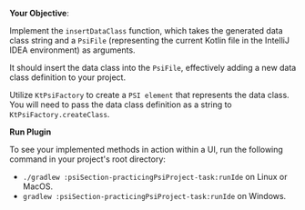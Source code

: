 **Your Objective**: 

Implement the `insertDataClass` function, which takes the generated data class string and a `PsiFile` 
(representing the current Kotlin file in the IntelliJ IDEA environment) as arguments.

It should insert the data class into the `PsiFile`, effectively adding a new data class definition to your project.

<div class="hint" title="Create new data class">

Utilize `KtPsiFactory` to create a `PSI element` that represents the data class. 
You will need to pass the data class definition as a string to `KtPsiFactory.createClass`.
</div>

**Run Plugin**

To see your implemented methods in action within a UI, run the following command in your project's root directory:

* ` ./gradlew :psiSection-practicingPsiProject-task:runIde
  ` on Linux or MacOS.
* ` gradlew :psiSection-practicingPsiProject-task:runIde
  ` on Windows.
